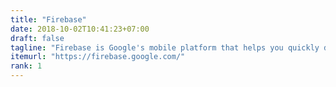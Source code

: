 ```yaml
---
title: "Firebase"
date: 2018-10-02T10:41:23+07:00
draft: false
tagline: "Firebase is Google's mobile platform that helps you quickly develop high-quality apps and grow your business."
itemurl: "https://firebase.google.com/"
rank: 1
---
```


